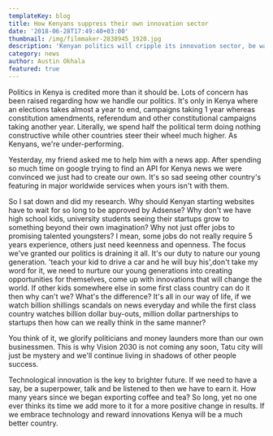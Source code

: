 ```yaml
---
templateKey: blog
title: How Kenyans suppress their own innovation sector
date: '2018-06-28T17:49:40+03:00'
thumbnail: /img/filmmaker-2838945_1920.jpg
description: 'Kenyan politics will cripple its innovation sector, be warned! '
category: news
author: Austin Okhala
featured: true
---
```

   Politics in Kenya is credited more than it should be. Lots of concern has been raised regarding how we handle our politics. It's only in Kenya where an elections takes almost a year to end, campaigns taking 1 year whereas constitution amendments, referendum and other constitutional campaigns taking another year. Literally, we spend half the political term doing nothing constructive while other countries steer their wheel much higher. As Kenyans, we're under-performing.

   Yesterday, my friend asked me to help him with a news app. After spending so much time on google trying to find an API for Kenya news we were convinced we just had to create our own. It's so sad seeing other country's featuring in major worldwide services when yours isn't with them. 

  So I sat down and did my research. Why should Kenyan starting websites have to wait for so long to be approved by Adsense? Why don't we have high school kids, university students seeing their startups grow to something beyond their own imagination? Why not just offer jobs to promising talented youngsters? I mean, some jobs do not really require 5 years experience, others just need keenness and openness. The focus we've granted our politics is draining it all. It's our duty to nature our young generation. 'teach your kid to drive a car and he will buy his',don't take my word for it, we need to nurture our young generations into creating opportunities for themselves, come up with innovations that will change the world. If other kids somewhere else in some first class country can do it then why can't we? What's the difference? It's all in our way of life, if we watch billion shillings scandals on news everyday and while the first class country watches billion dollar buy-outs, million dollar partnerships to startups then how can we really think in the same manner? 

You think of it, we glorify politicians and money launders more than our own businessmen. This is why Vision 2030 is not coming any soon, Tatu city will just be mystery and we'll continue living in shadows of other people success.

Technological innovation is the key to brighter future. If we need to have a say, be a superpower, talk and be listened to then we have to earn it. How many years since we began exporting coffee and tea? So long, yet no one ever thinks its time we add more to it for a more positive change in results. If we embrace technology and reward innovations Kenya will be a much better country.
